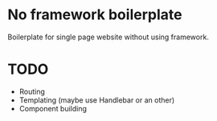 No framework boilerplate
========================

Boilerplate for single page website without using framework.

TODO
====
- Routing
- Templating (maybe use Handlebar or an other)
- Component building